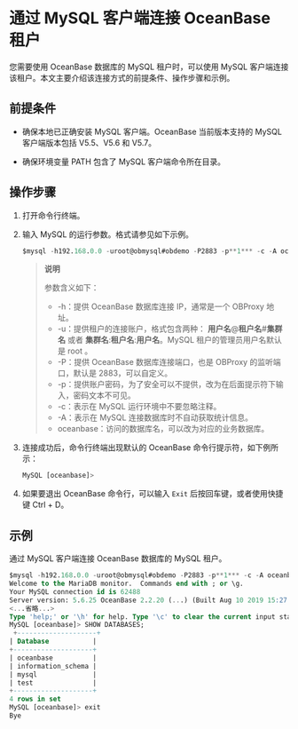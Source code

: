 # 通过 MySQL 客户端连接 OceanBase 租户

您需要使用 OceanBase 数据库的 MySQL 租户时，可以使用 MySQL 客户端连接该租户。本文主要介绍该连接方式的前提条件、操作步骤和示例。

## 前提条件

* 确保本地已正确安装 MySQL 客户端。OceanBase 当前版本支持的 MySQL 客户端版本包括 V5.5、V5.6 和 V5.7。

* 确保环境变量 PATH 包含了 MySQL 客户端命令所在目录。

## 操作步骤

1. 打开命令行终端。

2. 输入 MySQL 的运行参数。格式请参见如下示例。

   ```sql
   $mysql -h192.168.0.0 -uroot@obmysql#obdemo -P2883 -p**1*** -c -A oceanbase
   ```

   > **说明**
   >
   > 参数含义如下：
   >
   > <ul>
   > <li>-h：提供 OceanBase 数据库连接 IP，通常是一个 OBProxy 地址。</li>
   > <li>-u：提供租户的连接账户，格式包含两种： <b>用户名</b>@<b>租户名</b>#<b>集群名</b> 或者 <b>集群名</b>:<b>租户名</b>:<b>用户名</b>。MySQL 租户的管理员用户名默认是 root 。</li>
   > <li>-P：提供 OceanBase 数据库连接端口，也是 OBProxy 的监听端口，默认是 2883，可以自定义。</li>
   > <li>-p：提供账户密码，为了安全可以不提供，改为在后面提示符下输入，密码文本不可见。</li>
   > <li>-c：表示在 MySQL 运行环境中不要忽略注释。</li>
   > <li>-A：表示在 MySQL 连接数据库时不自动获取统计信息。</li>
   > <li>oceanbase：访问的数据库名，可以改为对应的业务数据库。</li>
   > </ul>

3. 连接成功后，命令行终端出现默认的 OceanBase 命令行提示符，如下例所示：

   ```sql
   MySQL [oceanbase]>
   ```

4. 如果要退出 OceanBase 命令行，可以输入 `Exit` 后按回车键，或者使用快捷键 Ctrl + D。

## 示例

通过 MySQL 客户端连接 OceanBase 数据库的 MySQL 租户。

```sql
$mysql -h192.168.0.0 -uroot@obmysql#obdemo -P2883 -p**1*** -c -A oceanbase 
Welcome to the MariaDB monitor.  Commands end with ; or \g. 
Your MySQL connection id is 62488 
Server version: 5.6.25 OceanBase 2.2.20 (...) (Built Aug 10 2019 15:27:33) 
<...省略...> 
Type 'help;' or '\h' for help. Type '\c' to clear the current input statement. 
MySQL [oceanbase]> SHOW DATABASES;
 +--------------------+ 
| Database           | 
+--------------------+ 
| oceanbase          | 
| information_schema | 
| mysql              | 
| test               | 
+--------------------+ 
4 rows in set 
MySQL [oceanbase]> exit 
Bye
```
